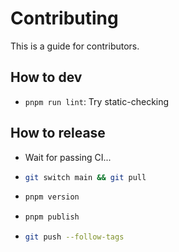 # Contributing

This is a guide for contributors.

## How to dev

- `pnpm run lint`: Try static-checking

## How to release

- Wait for passing CI...
- ```bash
  git switch main && git pull
  ```
- ```bash
  pnpm version
  ```
- ```bash
  pnpm publish
  ```
- ```bash
  git push --follow-tags
  ```
